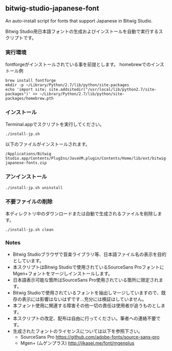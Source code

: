 ## bitwig-studio-japanese-font
An auto-install script for fonts that support Japanese in Bitwig Studio.

Bitwig Studio用日本語フォントの生成およびインストールを自動で実行するスクリプトです。

### 実行環境
fontforgeがインストールされている事を前提とします。
homebrewでのインストール例
```
brew install fontforge
mkdir -p ~/Library/Python/2.7/lib/python/site-packages
echo 'import site; site.addsitedir("/usr/local/lib/python2.7/site-packages")' >> ~/Library/Python/2.7/lib/python/site-packages/homebrew.pth
```

### インストール
Terminal.appでスクリプトを実行してください。
```
./install-jp.sh
```
以下のファイルがインストールされます。
```
/Applications/Bitwig Studio.app/Contents/PlugIns/JavaVM.plugin/Contents/Home/lib/ext/bitwig-japanese-fonts.zip
```

### アンインストール
```
./install-jp.sh uninstall
```

### 不要ファイルの削除
本ディレクトリ中のダウンロードまたは自動で生成されるファイルを削除します。
```
./install-jp.sh clean
```

### Notes
 - Bitwig Studioブラウザで音楽ライブラリ等、日本語ファイル名の表示を目的としています。
 - 本スクリプトはBitwig Studioで使用されているSourceSans ProフォントにMgen+フォントをマージしインストールします。
 - 日本語表示可能な箇所はSourceSans Pro使用されている箇所に限定されます。
 - Bitwig Studioで使用されているフォントを抽出しマージしていますので、既存の表示には影響はないはずです...充分には検証はしていません。
 - 本フォント使用に関連する障害その他一切の責任は使用者が追うものとします。
 - 本スクリプトの改定、配布は自由に行ってください。筆者への連絡不要です。
 - 生成されたフォントのライセンスについては以下を参照下さい。
   - SourceSans Pro https://github.com/adobe-fonts/source-sans-pro
   - Mgen+ (ムゲンプラス) http://jikasei.me/font/mgenplus

